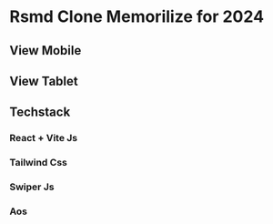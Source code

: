 # Rsmd Clone Memorilize for 2024

## View Mobile
## View Tablet

## Techstack

### React + Vite Js
### Tailwind Css
### Swiper Js
### Aos
